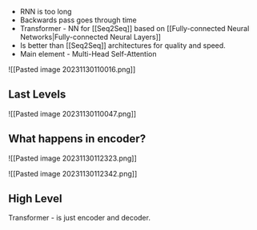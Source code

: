 - RNN is too long
- Backwards pass goes through time
- Transformer - NN for [[Seq2Seq]] based on [[Fully-connected Neural Networks|Fully-connected Neural Layers]]
- Is better than [[Seq2Seq]] architectures for quality and speed.
- Main element - Multi-Head Self-Attention

![[Pasted image 20231130110016.png]]

## Last Levels
![[Pasted image 20231130110047.png]]

## What happens in encoder?
![[Pasted image 20231130112323.png]]

![[Pasted image 20231130112342.png]]


## High Level
Transformer - is just encoder and decoder.
